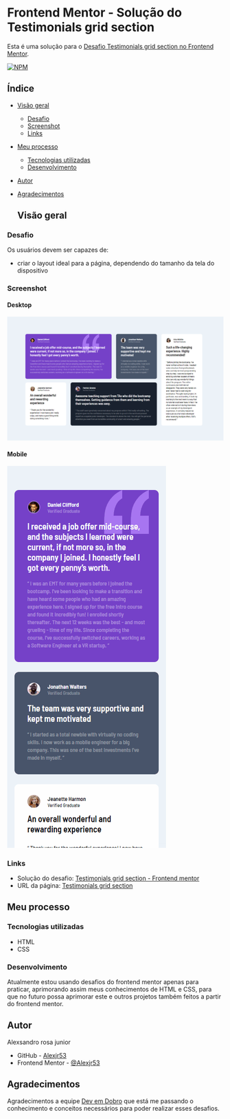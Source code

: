 # Frontend Mentor - Solução do Testimonials grid section

Esta é uma solução para o [Desafio Testimonials grid section no Frontend Mentor](https://www.frontendmentor.io/challenges/testimonials-grid-section-Nnw6J7Un7).

[![NPM](https://img.shields.io/bower/l/MI)](https://github.com/Alexjr53/Testimonials-grid-section/blob/main/LICENSE)

## Índice

- [Visão geral](#visão-geral)
  - [Desafio](#desafio)
  - [Screenshot](#screenshot)
  - [Links](#links)
- [Meu processo](#meu-processo)
  - [Tecnologias utilizadas](#tecnologias-utilizadas)
  - [Desenvolvimento](#desenvolvimento)
- [Autor](#autor)
- [Agradecimentos](#agradecimentos)

  ## Visão geral

### Desafio

Os usuários devem ser capazes de:

- criar o layout ideal para a página, dependendo do tamanho da tela do dispositivo

### Screenshot

#### Desktop
![Testimonials grid section](src/design/screenshot-desktop.png)

#### Mobile
![Testimonials grid section](src/design/screenshot-mobile.gif)

### Links

- Solução do desafio: [Testimonials grid section - Frontend mentor](https://www.frontendmentor.io/solutions/testimonials-grid-section--Mq4T8z6iq)
- URL da página: [Testimonials grid section](https://alexjr53.github.io/Testimonials-grid-section/) 

## Meu processo

### Tecnologias utilizadas

- HTML
- CSS

### Desenvolvimento

Atualmente estou usando desafios do frontend mentor apenas para praticar, aprimorando assim meus conhecimentos de HTML e CSS, para que no futuro possa aprimorar este e outros projetos também feitos a partir do frontend mentor.

## Autor
Alexsandro rosa junior

- GitHub - [Alexjr53](https://github.com/Alexjr53)
- Frontend Mentor - [@Alexjr53](https://www.frontendmentor.io/profile/Alexjr53)

## Agradecimentos
Agradecimentos a equipe [Dev em Dobro](https://www.instagram.com/devemdobro/) que está me passando o conhecimento e conceitos necessários para poder realizar esses desafios.
